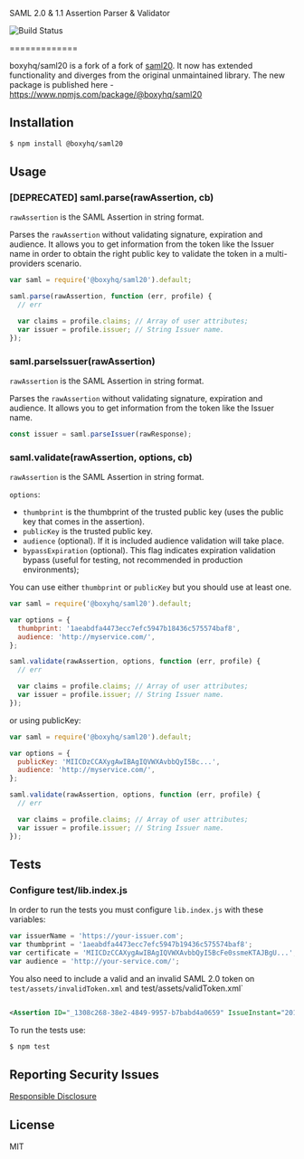 SAML 2.0 & 1.1 Assertion Parser & Validator

![Build Status](https://github.com/boxyhq/saml20/actions/workflows/node.js.yml/badge.svg)

=============

boxyhq/saml20 is a fork of a fork of [saml20](https://github.com/leandrob/saml20). It now has extended functionality and diverges from the original unmaintained library. The new package is published here - https://www.npmjs.com/package/@boxyhq/saml20

## Installation

```bash
$ npm install @boxyhq/saml20
```

## Usage

### [DEPRECATED] saml.parse(rawAssertion, cb)

`rawAssertion` is the SAML Assertion in string format.

Parses the `rawAssertion` without validating signature, expiration and audience. It allows you to get information from the token like the Issuer name in order to obtain the right public key to validate the token in a multi-providers scenario.

```javascript
var saml = require('@boxyhq/saml20').default;

saml.parse(rawAssertion, function (err, profile) {
  // err

  var claims = profile.claims; // Array of user attributes;
  var issuer = profile.issuer; // String Issuer name.
});
```

### saml.parseIssuer(rawAssertion)

`rawAssertion` is the SAML Assertion in string format.

Parses the `rawAssertion` without validating signature, expiration and audience. It allows you to get information from the token like the Issuer name.

```javascript
const issuer = saml.parseIssuer(rawResponse);
```

### saml.validate(rawAssertion, options, cb)

`rawAssertion` is the SAML Assertion in string format.

`options`:

- `thumbprint` is the thumbprint of the trusted public key (uses the public key that comes in the assertion).
- `publicKey` is the trusted public key.
- `audience` (optional). If it is included audience validation will take place.
- `bypassExpiration` (optional). This flag indicates expiration validation bypass (useful for testing, not recommended in production environments);

You can use either `thumbprint` or `publicKey` but you should use at least one.

```javascript
var saml = require('@boxyhq/saml20').default;

var options = {
  thumbprint: '1aeabdfa4473ecc7efc5947b18436c575574baf8',
  audience: 'http://myservice.com/',
};

saml.validate(rawAssertion, options, function (err, profile) {
  // err

  var claims = profile.claims; // Array of user attributes;
  var issuer = profile.issuer; // String Issuer name.
});
```

or using publicKey:

```javascript
var saml = require('@boxyhq/saml20').default;

var options = {
  publicKey: 'MIICDzCCAXygAwIBAgIQVWXAvbbQyI5Bc...',
  audience: 'http://myservice.com/',
};

saml.validate(rawAssertion, options, function (err, profile) {
  // err

  var claims = profile.claims; // Array of user attributes;
  var issuer = profile.issuer; // String Issuer name.
});
```

## Tests

### Configure test/lib.index.js

In order to run the tests you must configure `lib.index.js` with these variables:

```javascript
var issuerName = 'https://your-issuer.com';
var thumbprint = '1aeabdfa4473ecc7efc5947b19436c575574baf8';
var certificate = 'MIICDzCCAXygAwIBAgIQVWXAvbbQyI5BcFe0ssmeKTAJBgU...';
var audience = 'http://your-service.com/';
```

You also need to include a valid and an invalid SAML 2.0 token on `test/assets/invalidToken.xml` and test/assets/validToken.xml`

```xml

<Assertion ID="_1308c268-38e2-4849-9957-b7babd4a0659" IssueInstant="2014-03-01T04:04:52.919Z" Version="2.0" xmlns="urn:oasis:names:tc:SAML:2.0:assertion"><Issuer>https://your-issuer.com/</Issuer><ds:Signature xmlns:ds="http://www.w3.org/2000/09/xmldsig#"><ds:SignedInfo><ds:CanonicalizationMethod Algorithm="http://www.w3.org/2001/10/xml-exc-c14n#" /><ds:SignatureMethod Algorithm="http://www.w3.org/2001/04/xmldsig-more#rsa-sha256" /><ds:Reference URI="#_1308c268-38e2-4849-9957-b7babd4a0659"><ds:Transforms><ds:Transform Algorithm="http://www.w3.org/2000/09/xmldsig#enveloped-signature" /><ds:Transform Algorithm="http://www.w3.org/2001/10/xml-exc-c14n#" /></ds:Transforms><ds:DigestMethod Algorithm="http://www.w3.org/2001/04/xmlenc#sha256" /><ds:DigestValue>qJQjAuaj7adyLkl6m3T1oRhtYytu4bebq9JcQObZIu8=</ds:DigestValue></ds:Reference></ds:SignedInfo><ds:SignatureValue>amPTOSqkEq5ppbCyUgGgm....</Assertion>

```

To run the tests use:

```bash
$ npm test
```

## Reporting Security Issues

[Responsible Disclosure](SECURITY.md)

## License

MIT
